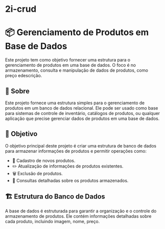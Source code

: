 # 2i-crud

# 📦 Gerenciamento de Produtos em Base de Dados

Este projeto tem como objetivo fornecer uma estrutura para o gerenciamento de produtos em uma base de dados. O foco é no armazenamento, consulta e manipulação de dados de produtos, como preço edescrição.

## 📖 Sobre

Este projeto fornece uma estrutura simples para o gerenciamento de produtos em um banco de dados relacional. Ele pode ser usado como base para sistemas de controle de inventário, catálogos de produtos, ou qualquer aplicação que precise gerenciar dados de produtos em uma base de dados.

## 🎯 Objetivo

O objetivo principal deste projeto é criar uma estrutura de banco de dados para armazenar informações de produtos e permitir operações como:

- 📌 Cadastro de novos produtos.
- ✏️ Atualização de informações de produtos existentes.
- 🗑️ Exclusão de produtos.
- 🔎 Consultas detalhadas sobre os produtos armazenados.

## 🏗️ Estrutura do Banco de Dados

A base de dados é estruturada para garantir a organização e o controle do armazenamento de produtos. Ele contém informações detalhadas sobre cada produto, incluindo imagem, nome, preço.


